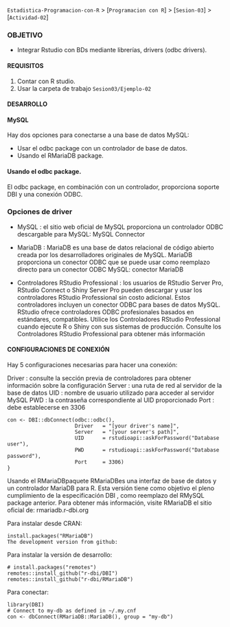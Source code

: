 `Estadistica-Programacion-con-R` > [`Programacion con R`] > [`Sesion-03`] > [`Actividad-02`] 

### OBJETIVO
- Integrar Rstudio con BDs mediante librerías, drivers (odbc drivers).

#### REQUISITOS
1. Contar con R studio.
1. Usar la carpeta de trabajo `Sesion03/Ejemplo-02`

#### DESARROLLO

#### MySQL

Hay dos opciones para conectarse a una base de datos MySQL:

- Usar el odbc package con un controlador de base de datos.
- Usando el RMariaDB package.

#### Usando el odbc package.

El odbc package, en combinación con un controlador, proporciona soporte DBI  y una conexión ODBC.

### Opciones de driver 

- MySQL : el sitio web oficial de MySQL proporciona un controlador ODBC descargable para MySQL: MySQL Connector

- MariaDB : MariaDB es una base de datos relacional de código abierto creada por los desarrolladores originales de MySQL. MariaDB proporciona un conector ODBC que se puede usar como reemplazo directo para un conector ODBC MySQL: conector MariaDB

- Controladores RStudio Professional : los usuarios de RStudio Server Pro, RStudio Connect o Shiny Server Pro pueden descargar y usar los controladores RStudio Professional sin costo adicional. Estos controladores incluyen un conector ODBC para bases de datos MySQL. RStudio ofrece controladores ODBC profesionales basados en estándares, compatibles. Utilice los Controladores RStudio Professional cuando ejecute R o Shiny con sus sistemas de producción. Consulte los Controladores RStudio Professional para obtener más información

#### CONFIGURACIONES DE CONEXIÓN

Hay 5 configuraciones necesarias para hacer una conexión:

Driver : consulte la sección previa de controladores para obtener información sobre la configuración
Server : una ruta de red al servidor de la base de datos
UID : nombre de usuario utilizado para acceder al servidor MySQL
PWD : la contraseña correspondiente al UID proporcionado
Port : debe establecerse en 3306
```{r}
con <- DBI::dbConnect(odbc::odbc(),
                      Driver   = "[your driver's name]",
                      Server   = "[your server's path]",
                      UID      = rstudioapi::askForPassword("Database user"),
                      PWD      = rstudioapi::askForPassword("Database password"),
                      Port     = 3306)
}
```
Usando el RMariaDBpaquete
RMariaDBes una interfaz de base de datos y un controlador MariaDB para R. Esta versión tiene como objetivo el pleno cumplimiento de la especificación DBI , como reemplazo del RMySQL package anterior. Para obtener más información, visite RMariaDB el sitio oficial de: rmariadb.r-dbi.org

Para instalar desde CRAN:

```{r}
install.packages("RMariaDB")
The development version from github:
```
Para instalar la versión de desarrollo:

```{r}
# install.packages("remotes")
remotes::install_github("r-dbi/DBI")
remotes::install_github("r-dbi/RMariaDB")
```

Para conectar:
```{r}
library(DBI)
# Connect to my-db as defined in ~/.my.cnf
con <- dbConnect(RMariaDB::MariaDB(), group = "my-db")
```

